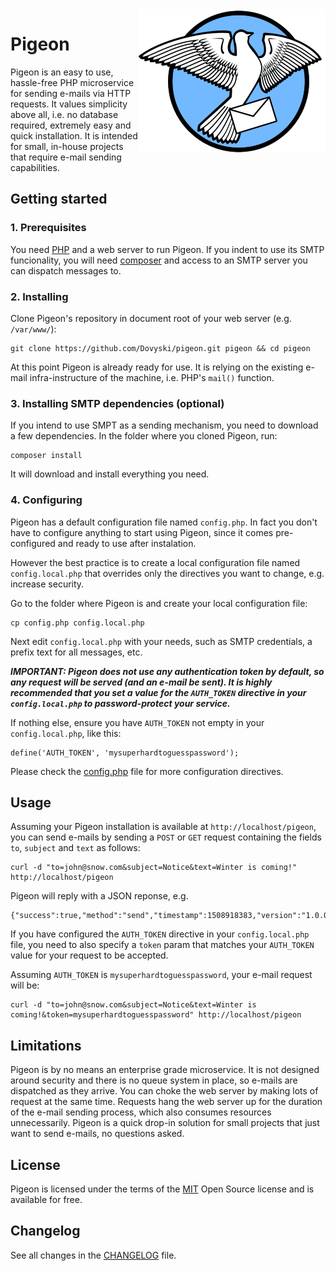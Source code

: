 <img src="./img/pigeon.png" align="right" title="Pigeon" />

# Pigeon

Pigeon is an easy to use, hassle-free PHP microservice for sending e-mails via HTTP requests. It values simplicity above all, i.e. no database required, extremely easy and quick installation. It is intended for small, in-house projects that require e-mail sending capabilities.

## Getting started

### 1. Prerequisites

You need [PHP](https://php.net) and a web server to run Pigeon. If you indent to use its SMTP funcionality, you will need [composer](https://getcomposer.org/) and access to an SMTP server you can dispatch messages to.

### 2. Installing

Clone Pigeon's repository in document root of your web server (e.g. `/var/www/`):

```
git clone https://github.com/Dovyski/pigeon.git pigeon && cd pigeon
```

At this point Pigeon is already ready for use. It is relying on the existing e-mail infra-instructure of the machine, i.e. PHP's `mail()` function.

### 3. Installing SMTP dependencies (optional)

If you intend to use SMPT as a sending mechanism, you need to download a few dependencies. In the folder where you cloned Pigeon, run:

```
composer install
```

It will download and install everything you need.

### 4. Configuring

Pigeon has a default configuration file named `config.php`. In fact you don't have to configure anything to start using Pigeon, since it comes pre-configured and ready to use after instalation.

However the best practice is to create a local configuration file named `config.local.php` that overrides only the directives you want to change, e.g. increase security.

Go to the folder where Pigeon is and create your local configuration file:

```
cp config.php config.local.php
```

Next edit `config.local.php` with your needs, such as SMTP credentials, a prefix text for all messages, etc.

***IMPORTANT: Pigeon does not use any authentication token by default, so any request will be served (and an e-mail be sent). It is highly recommended that you set a value for the `AUTH_TOKEN` directive in your `config.local.php` to password-protect your service.***

If nothing else, ensure you have `AUTH_TOKEN` not empty in your `config.local.php`, like this:

```
define('AUTH_TOKEN', 'mysuperhardtoguesspassword');
```

Please check the [config.php](config.php) file for more configuration directives.

## Usage

Assuming your Pigeon installation is available at `http://localhost/pigeon`, you can send e-mails by sending a `POST` or `GET` request containing the fields `to`, `subject` and `text` as follows:

```
curl -d "to=john@snow.com&subject=Notice&text=Winter is coming!" http://localhost/pigeon
```

Pigeon will reply with a JSON reponse, e.g.

```
{"success":true,"method":"send","timestamp":1508918383,"version":"1.0.0"}
```

If you have configured the `AUTH_TOKEN` directive in your `config.local.php` file, you need to also specify a `token` param that matches your `AUTH_TOKEN` value for your request to be accepted.

Assuming `AUTH_TOKEN` is `mysuperhardtoguesspassword`, your e-mail request will be:

```
curl -d "to=john@snow.com&subject=Notice&text=Winter is coming!&token=mysuperhardtoguesspassword" http://localhost/pigeon
```

## Limitations

Pigeon is by no means an enterprise grade microservice. It is not designed around security and there is no queue system in place, so e-mails are dispatched as they arrive. You can choke the web server by making lots of request at the same time. Requests hang the web server up for the duration of the e-mail sending process, which also consumes resources unnecessarily. Pigeon is a quick drop-in solution for small projects that just want to send e-mails, no questions asked.

## License

Pigeon is licensed under the terms of the [MIT](https://choosealicense.com/licenses/mit/) Open Source
license and is available for free.

## Changelog

See all changes in the [CHANGELOG](CHANGELOG.md) file.
